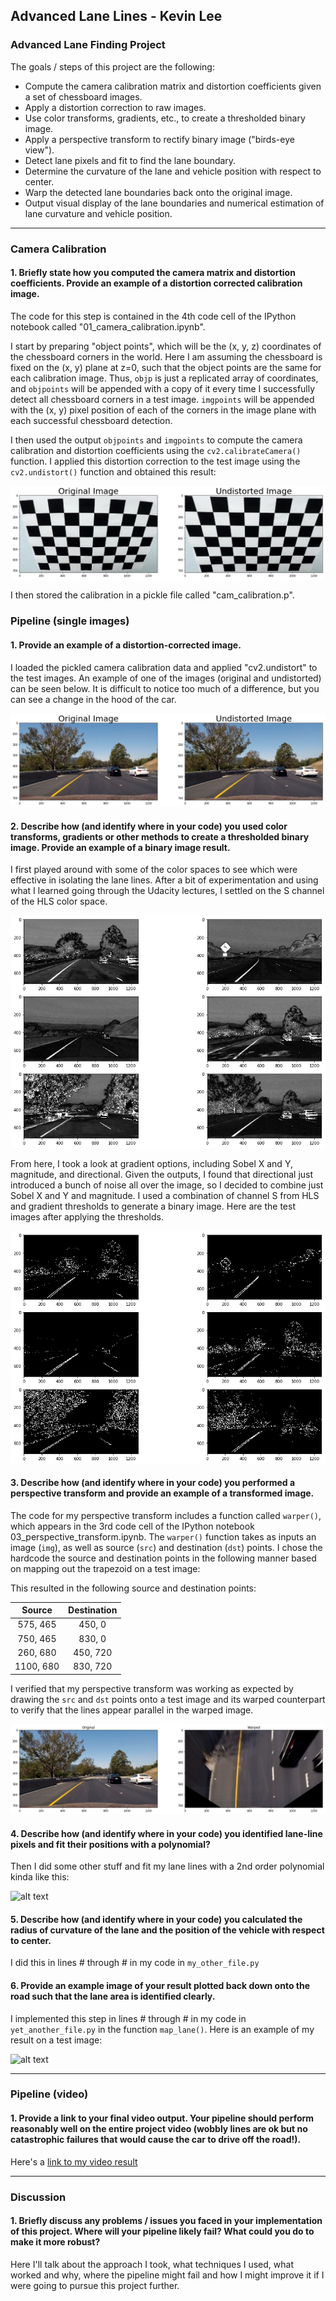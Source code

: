 ## Advanced Lane Lines - Kevin Lee

### Advanced Lane Finding Project

The goals / steps of this project are the following:

* Compute the camera calibration matrix and distortion coefficients given a set of chessboard images.
* Apply a distortion correction to raw images.
* Use color transforms, gradients, etc., to create a thresholded binary image.
* Apply a perspective transform to rectify binary image ("birds-eye view").
* Detect lane pixels and fit to find the lane boundary.
* Determine the curvature of the lane and vehicle position with respect to center.
* Warp the detected lane boundaries back onto the original image.
* Output visual display of the lane boundaries and numerical estimation of lane curvature and vehicle position.

[//]: # (Image References)

[image1]: ./writeup_imgs/chessboard.png "Chessboard Undistorted"
[image2]: ./writeup_imgs/distort.png "Undistorted Road Image"
[image3]: ./writeup_imgs/s_channel.png "S Channel"
[image4]: ./writeup_imgs/combined.png "Combined Thresholds"
[image5]: ./writeup_imgs/warped.png "Perspective Transform"
[image8]: ./examples/color_fit_lines.jpg "Fit Visual"
[image9]: ./examples/example_output.jpg "Output"
[video10]: ./project_video.mp4 "Video"

---

### Camera Calibration

#### 1. Briefly state how you computed the camera matrix and distortion coefficients. Provide an example of a distortion corrected calibration image.

The code for this step is contained in the 4th code cell of the IPython notebook called "01_camera_calibration.ipynb".

I start by preparing "object points", which will be the (x, y, z) coordinates of the chessboard corners in the world. Here I am assuming the chessboard is fixed on the (x, y) plane at z=0, such that the object points are the same for each calibration image.  Thus, `objp` is just a replicated array of coordinates, and `objpoints` will be appended with a copy of it every time I successfully detect all chessboard corners in a test image.  `imgpoints` will be appended with the (x, y) pixel position of each of the corners in the image plane with each successful chessboard detection.

I then used the output `objpoints` and `imgpoints` to compute the camera calibration and distortion coefficients using the `cv2.calibrateCamera()` function.  I applied this distortion correction to the test image using the `cv2.undistort()` function and obtained this result:

![alt text][image1]

I then stored the calibration in a pickle file called "cam_calibration.p".

### Pipeline (single images)

#### 1. Provide an example of a distortion-corrected image.

I loaded the pickled camera calibration data and applied "cv2.undistort" to the test images.  An example of one of the images (original and undistorted) can be seen below.  It is difficult to notice too much of a difference, but you can see a change in the hood of the car.

![alt text][image2]

#### 2. Describe how (and identify where in your code) you used color transforms, gradients or other methods to create a thresholded binary image.  Provide an example of a binary image result.

I first played around with some of the color spaces to see which were effective in isolating the lane lines.  After a bit of experimentation and using what I learned going through the Udacity lectures, I settled on the S channel of the HLS color space.

![alt text][image3]

From here, I took a look at gradient options, including Sobel X and Y, magnitude, and directional.  Given the outputs, I found that directional just introduced a bunch of noise all over the image, so I decided to combine just Sobel X and Y and magnitude.  I used a combination of channel S from HLS and gradient thresholds to generate a binary image.  Here are the test images after applying the thresholds.

![alt text][image4]

#### 3. Describe how (and identify where in your code) you performed a perspective transform and provide an example of a transformed image.

The code for my perspective transform includes a function called `warper()`, which appears in the 3rd code cell of the IPython notebook 03_perspective_transform.ipynb.  The `warper()` function takes as inputs an image (`img`), as well as source (`src`) and destination (`dst`) points.  I chose the hardcode the source and destination points in the following manner based on mapping out the trapezoid on a test image:

This resulted in the following source and destination points:

| Source        | Destination   | 
|:-------------:|:-------------:| 
| 575, 465      | 450, 0        | 
| 750, 465      | 830, 0      |
| 260, 680     | 450, 720      |
| 1100, 680      | 830, 720        |

I verified that my perspective transform was working as expected by drawing the `src` and `dst` points onto a test image and its warped counterpart to verify that the lines appear parallel in the warped image.

![alt text][image5]

#### 4. Describe how (and identify where in your code) you identified lane-line pixels and fit their positions with a polynomial?

Then I did some other stuff and fit my lane lines with a 2nd order polynomial kinda like this:

![alt text][image8]

#### 5. Describe how (and identify where in your code) you calculated the radius of curvature of the lane and the position of the vehicle with respect to center.

I did this in lines # through # in my code in `my_other_file.py`

#### 6. Provide an example image of your result plotted back down onto the road such that the lane area is identified clearly.

I implemented this step in lines # through # in my code in `yet_another_file.py` in the function `map_lane()`.  Here is an example of my result on a test image:

![alt text][image9]

---

### Pipeline (video)

#### 1. Provide a link to your final video output.  Your pipeline should perform reasonably well on the entire project video (wobbly lines are ok but no catastrophic failures that would cause the car to drive off the road!).

Here's a [link to my video result](./project_video.mp4)

---

### Discussion

#### 1. Briefly discuss any problems / issues you faced in your implementation of this project.  Where will your pipeline likely fail?  What could you do to make it more robust?

Here I'll talk about the approach I took, what techniques I used, what worked and why, where the pipeline might fail and how I might improve it if I were going to pursue this project further.  
